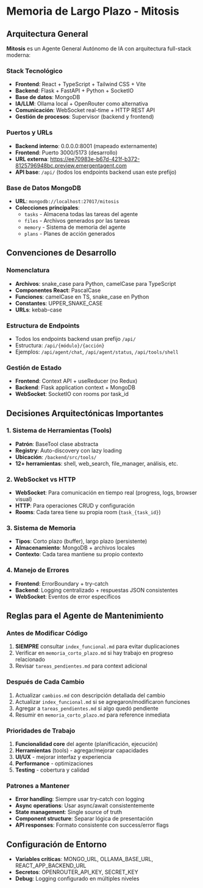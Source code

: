 # Memoria de Largo Plazo - Mitosis

## Arquitectura General
**Mitosis** es un Agente General Autónomo de IA con arquitectura full-stack moderna:

### Stack Tecnológico
- **Frontend**: React + TypeScript + Tailwind CSS + Vite
- **Backend**: Flask + FastAPI + Python + SocketIO
- **Base de datos**: MongoDB
- **IA/LLM**: Ollama local + OpenRouter como alternativa
- **Comunicación**: WebSocket real-time + HTTP REST API
- **Gestión de procesos**: Supervisor (backend y frontend)

### Puertos y URLs
- **Backend interno**: 0.0.0.0:8001 (mapeado externamente)
- **Frontend**: Puerto 3000/5173 (desarrollo)
- **URL externa**: https://ee70983e-b67d-421f-b372-8125796948bc.preview.emergentagent.com
- **API base**: `/api/` (todos los endpoints backend usan este prefijo)

### Base de Datos MongoDB
- **URL**: `mongodb://localhost:27017/mitosis`
- **Colecciones principales**: 
  - `tasks` - Almacena todas las tareas del agente
  - `files` - Archivos generados por las tareas
  - `memory` - Sistema de memoria del agente
  - `plans` - Planes de acción generados

## Convenciones de Desarrollo

### Nomenclatura
- **Archivos**: snake_case para Python, camelCase para TypeScript
- **Componentes React**: PascalCase
- **Funciones**: camelCase en TS, snake_case en Python
- **Constantes**: UPPER_SNAKE_CASE
- **URLs**: kebab-case

### Estructura de Endpoints
- Todos los endpoints backend usan prefijo `/api/`
- Estructura: `/api/{módulo}/{acción}`
- Ejemplos: `/api/agent/chat`, `/api/agent/status`, `/api/tools/shell`

### Gestión de Estado
- **Frontend**: Context API + useReducer (no Redux)
- **Backend**: Flask application context + MongoDB
- **WebSocket**: SocketIO con rooms por task_id

## Decisiones Arquitectónicas Importantes

### 1. Sistema de Herramientas (Tools)
- **Patrón**: BaseTool clase abstracta
- **Registry**: Auto-discovery con lazy loading
- **Ubicación**: `/backend/src/tools/`
- **12+ herramientas**: shell, web_search, file_manager, análisis, etc.

### 2. WebSocket vs HTTP
- **WebSocket**: Para comunicación en tiempo real (progress, logs, browser visual)
- **HTTP**: Para operaciones CRUD y configuración
- **Rooms**: Cada tarea tiene su propia room (`task_{task_id}`)

### 3. Sistema de Memoria
- **Tipos**: Corto plazo (buffer), largo plazo (persistente)
- **Almacenamiento**: MongoDB + archivos locales
- **Contexto**: Cada tarea mantiene su propio contexto

### 4. Manejo de Errores
- **Frontend**: ErrorBoundary + try-catch
- **Backend**: Logging centralizado + respuestas JSON consistentes
- **WebSocket**: Eventos de error específicos

## Reglas para el Agente de Mantenimiento

### Antes de Modificar Código
1. **SIEMPRE** consultar `index_funcional.md` para evitar duplicaciones
2. Verificar en `memoria_corto_plazo.md` si hay trabajo en progreso relacionado
3. Revisar `tareas_pendientes.md` para context adicional

### Después de Cada Cambio
1. Actualizar `cambios.md` con descripción detallada del cambio
2. Actualizar `index_funcional.md` si se agregaron/modificaron funciones
3. Agregar a `tareas_pendientes.md` si algo quedó pendiente
4. Resumir en `memoria_corto_plazo.md` para reference inmediata

### Prioridades de Trabajo
1. **Funcionalidad core** del agente (planificación, ejecución)
2. **Herramientas** (tools) - agregar/mejorar capacidades
3. **UI/UX** - mejorar interfaz y experiencia
4. **Performance** - optimizaciones
5. **Testing** - cobertura y calidad

### Patrones a Mantener
- **Error handling**: Siempre usar try-catch con logging
- **Async operations**: Usar async/await consistentemente
- **State management**: Single source of truth
- **Component structure**: Separar lógica de presentación
- **API responses**: Formato consistente con success/error flags

## Configuración de Entorno
- **Variables críticas**: MONGO_URL, OLLAMA_BASE_URL, REACT_APP_BACKEND_URL
- **Secretos**: OPENROUTER_API_KEY, SECRET_KEY
- **Debug**: Logging configurado en múltiples niveles